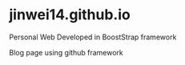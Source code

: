 # jinwei14.github.io
Personal Web Developed in BoostStrap framework

Blog page using github framework 



